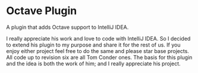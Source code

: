 Octave Plugin
=============

A plugin that adds Octave support to IntelliJ IDEA.

I really appreciate his work and love to code with IntelliJ IDEA. So I decided to extend his plugin to
my purpose and share it for the rest of us. If you enjoy either project feel free to do the same and
please star base projects. All code up to revision six are all Tom Conder ones. The basis for this plugin
and the idea is both the work of him; and I really appreciate his project.
